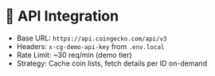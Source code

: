 # 🔌 API Integration

- Base URL: `https://api.coingecko.com/api/v3`
- Headers: `x-cg-demo-api-key` from `.env.local`
- Rate Limit: ~30 req/min (demo tier)
- Strategy: Cache coin lists, fetch details per ID on-demand
